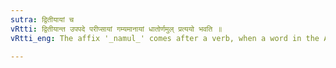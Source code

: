 ```yaml
---
sutra: द्वितीयायां च
vRtti: द्वितीयान्त उपपदे परीप्सायां गम्यमानायां धातोर्णमुल् प्रत्ययो भवति ॥
vRtti_eng: The affix '_namul_' comes after a verb, when a word in the Accusative case is in composition, and when 'haste' is intended.

---
```


